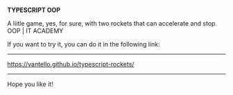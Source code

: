 <b>TYPESCRIPT OOP</b>

A liitle game, yes, for sure, with two rockets that can accelerate and stop. OOP  | IT ACADEMY

If you want to try it, you can do it in the following link:
______________________________________________
https://vantello.github.io/typescript-rockets/
______________________________________________

Hope you like it!
